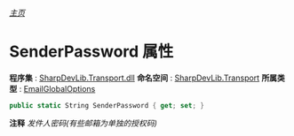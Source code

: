 ###### [主页](./Index.md "主页")
# SenderPassword 属性
**程序集** : [SharpDevLib.Transport.dll](./SharpDevLib.Transport.assembly.md "SharpDevLib.Transport.dll")
**命名空间** : [SharpDevLib.Transport](./SharpDevLib.Transport.namespace.md "SharpDevLib.Transport")
**所属类型** : [EmailGlobalOptions](./SharpDevLib.Transport.EmailGlobalOptions.md "EmailGlobalOptions")
``` csharp
public static String SenderPassword { get; set; }
```
**注释**
*发件人密码(有些邮箱为单独的授权码)*

